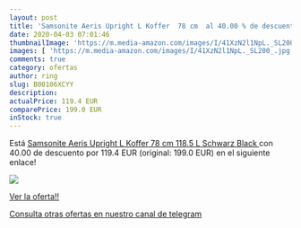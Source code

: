 ```yaml
---
layout: post
title: 'Samsonite Aeris Upright L Koffer  78 cm  al 40.00 % de descuento'
date: 2020-04-03 07:01:46
thumbnailImage: 'https://m.media-amazon.com/images/I/41XzN2l1NpL._SL200_.jpg'
images: [ 'https://m.media-amazon.com/images/I/41XzN2l1NpL._SL200_.jpg' ]
comments: true
category: ofertas
author: ring
slug: B00106XCYY
description:
actualPrice: 119.4 EUR
comparePrice: 199.0 EUR
inStock: true
---
```


Está [Samsonite Aeris Upright L Koffer  78 cm  118.5 L  Schwarz  Black ](https://www.amazon.com/dp/B00106XCYY/?tag=redken08-20) con 40.00 de descuento por 119.4 EUR (original: 199.0 EUR) en el siguiente enlace!

[![](https://m.media-amazon.com/images/I/41XzN2l1NpL._SL200_.jpg)](https://www.amazon.com/dp/B00106XCYY/?tag=redken08-20)

[Ver la oferta!!](https://www.amazon.com/dp/B00106XCYY/?tag=redken08-20)

[Consulta otras ofertas en nuestro canal de telegram](https://t.me/s/ofertas25)
